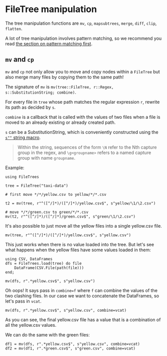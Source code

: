 # FileTree manipulation

The tree manipulation functions are `mv`, `cp`, `mapsubtrees`, `merge`, `diff`, `clip`, `flatten`.

A lot of tree manipulation involves pattern matching, so we recommend you read [the section on pattern matching first](/patterns).

## `mv` and `cp`

`mv` and `cp` not only allow you to move and copy nodes within a `FileTree` but also merge many files by copying them to the same path!

The signature of `mv` is `mv(tree::FileTree, r::Regex, s::SubstitutionString; combine)`.

For every file in `tree` whose path matches the regular expression `r`, rewrite its path as decided by `s`.

`combine` is a callback that is called with the values of two files when a file is moved to an already existing or already created path.

`s` can be a SubstitutionString, which is conveniently constructed using the [`s""` string macro](https://docs.julialang.org/en/v1/base/strings/#Base.@s_str).

> Within the string, sequences of the form `\N` refer to the Nth capture group in the regex, and `\g<groupname>` refers to a named capture group with name `groupname`.


Example:

```julia:dir1
using FileTrees

tree = FileTree("taxi-data")
```

```julia:dir1
# first move */*/yellow.csv to yellow/*/*.csv

t2 = mv(tree, r"^([^/]*)/([^/]*)/yellow.csv$", s"yellow/\1/\2.csv")

# move */*/green.csv to green/*/*.csv
mv(t2, r"^([^/]*)/([^/]*)/green.csv$", s"green/\1/\2.csv")
```

It's also possible to just move all the yellow files into a single yellow.csv file.

```julia:dir1
mv(tree, r"^([^/]*)/([^/]*)/yellow.csv$", s"yellow.csv")
```

This just works when there is no value loaded into the tree. But let's see what happens when the yellow files have some values loaded in them:


```julia:dir1
using CSV, DataFrames
dfs = FileTrees.load(tree) do file
    DataFrame(CSV.File(path(file)))
end;
```

```julia:dir1
mv(dfs, r".*yellow.csv$", s"yellow.csv")
```

Oh oops! It says pass in `combine=f` where `f` can combine the values of the two clashing files. In our case we want to concatenate the DataFrames, so let's pass in `vcat`.

```julia:dir1
mv(dfs, r".*yellow.csv$", s"yellow.csv", combine=vcat)
```

As you can see, the final yellow.csv file has a value that is a combination of all the yellow.csv values.

We can do the same with the green files:

```julia:dir1
df1 = mv(dfs, r".*yellow.csv$", s"yellow.csv", combine=vcat)
df2 = mv(df1, r".*green.csv$", s"green.csv", combine=vcat)
```
